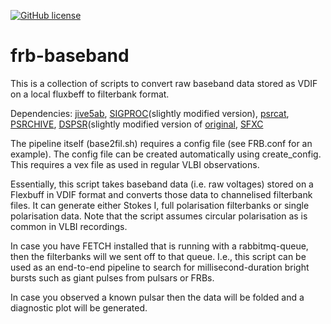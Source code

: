 [![GitHub license](https://img.shields.io/github/license/pharaofranz/frb-baseband)](https://github.com/pharaofranz/frb-baseband/blob/master/LICENSE)

# frb-baseband

This is a collection of scripts to convert raw baseband data stored as VDIF on a local fluxbeff to filterbank
format.

Dependencies: [jive5ab](https://github.com/jive-vlbi/jive5ab), [SIGPROC](https://github.com/pharaofranz/sigproc)(slightly modified version), [psrcat](https://www.atnf.csiro.au/research/pulsar/psrcat/download.html), [PSRCHIVE](http://psrchive.sourceforge.net/download.shtml), [DSPSR](https://github.com/pharaofranz/dspsr)(slightly modified version of [original](http://dspsr.sourceforge.net/download.shtml), [SFXC](https://github.com/aardk/sfxc)

The pipeline itself (base2fil.sh) requires a config file (see FRB.conf for an example). The config file can be created
automatically using create_config. This requires a vex file as used in regular VLBI observations.

Essentially, this script takes baseband data (i.e. raw voltages) stored on a Flexbuff in VDIF format and converts those data to channelised filterbank files. It can generate either Stokes I, full polarisation filterbanks or single polarisation data. Note that the script assumes circular polarisation as is common in VLBI recordings.

In case you have FETCH installed that is running with a rabbitmq-queue, then the filterbanks will we sent off to that queue. I.e., this script can be used as an end-to-end pipeline to search for millisecond-duration bright bursts such as giant pulses from pulsars or FRBs.

In case you observed a known pulsar then the data will be folded and a diagnostic plot will be generated.
